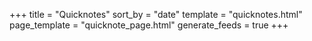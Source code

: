 +++
title = "Quicknotes"
sort_by = "date"
template = "quicknotes.html"
page_template = "quicknote_page.html"
generate_feeds = true
+++
